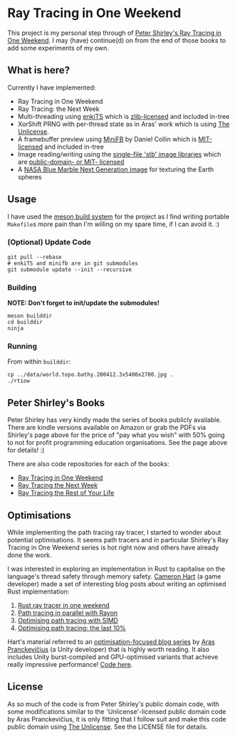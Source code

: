 # Ray Tracing in One Weekend

This project is my personal step through of [Peter Shirley's Ray Tracing in One Weekend](http://in1weekend.blogspot.com/2016/01/ray-tracing-in-one-weekend.html). I may (have) continue(d) on from the end of those books to add some experiments of my own.

## What is here?

Currently I have implemented:
* Ray Tracing in One Weekend
* Ray Tracing: the Next Week
* Multi-threading using [enkiTS](https://github.com/dougbinks/enkiTS) which is [zlib-licensed](https://github.com/dougbinks/enkiTS/blob/master/License.txt) and included in-tree
* XorShift PRNG with per-thread state as in Aras' work which is using [The Unlicense](https://github.com/aras-p/ToyPathTracer/blob/master/license.md).
* A framebuffer preview using [MiniFB](https://github.com/emoon/minifb) by Daniel Collin which is [MIT-licensed](https://github.com/emoon/minifb/blob/master/LICENSE) and included in-tree
* Image reading/writing using the [single-file 'stb' image libraries](https://github.com/nothings/stb) which are [public-domain- or MIT- licensed](https://github.com/nothings/stb#whats-the-license)
* A [NASA Blue Marble Next Generation image](https://visibleearth.nasa.gov/view.php?id=73909) for texturing the Earth spheres

## Usage

I have used the [meson build system](https://mesonbuild.com/) for the project as I find writing portable `Makefile`s more pain than I'm willing on my spare time, if I can avoid it. :)

### (Optional) Update Code

```
git pull --rebase
# enkiTS and minifb are in git submodules
git submodule update --init --recursive
```

### Building

**NOTE: Don't forget to init/update the submodules!**
```
meson builddir
cd builddir
ninja
```

### Running

From within `builddir`:
```
cp ../data/world.topo.bathy.200412.3x5400x2700.jpg .
./rtiow
```

## Peter Shirley's Books

Peter Shirley has very kindly made the series of books publicly available. There are kindle versions available on Amazon or grab the PDFs via Shirley's page above for the price of "pay what you wish" with 50% going to not for profit programming education organisations. See the page above for details! :)

There are also code repositories for each of the books:
* [Ray Tracing in One Weekend](https://github.com/petershirley/raytracinginoneweekend)
* [Ray Tracing the Next Week](https://github.com/petershirley/raytracingthenextweek)
* [Ray Tracing the Rest of Your Life](https://github.com/petershirley/raytracingtherestofyourlife)

## Optimisations

While implementing the path tracing ray tracer, I started to wonder about potential optimisations. It seems path tracers and in particular Shirley's Ray Tracing in One Weekend series is hot right now and others have already done the work.

I was interested in exploring an implementation in Rust to capitalise on the language's thread safety through memory safety. [Cameron Hart](https://github.com/bitshifter) (a game developer) made a set of interesting blog posts about writing an optimised Rust implementation:
1. [Rust ray tracer in one weekend](https://bitshifter.github.io/2018/04/29/rust-ray-tracer-in-one-weekend/)
2. [Path tracing in parallel with Rayon](https://bitshifter.github.io/2018/05/07/path-tracing-in-parallel/)
3. [Optimising path tracing with SIMD](https://bitshifter.github.io/2018/06/04/simd-path-tracing/)
4. [Optimising path tracing: the last 10%](https://bitshifter.github.io/2018/06/20/the-last-10-percent/)

Hart's material referred to an [optimisation-focused blog series](http://aras-p.info/blog/2018/03/28/Daily-Pathtracer-Part-0-Intro/) by [Aras Pranckevičius](https://github.com/aras-p) (a Unity developer) that is highly worth reading. It also includes Unity burst-compiled and GPU-optimised variants that achieve really impressive performance! [Code here](https://github.com/aras-p/ToyPathTracer).

## License

As so much of the code is from Peter Shirley's public domain code, with some modifications similar to the 'Unlicense'-licensed public domain code by Aras Pranckevičius, it is only fitting that I follow suit and make this code public domain using [The Unlicense](https://unlicense.org/). See the LICENSE file for details.
